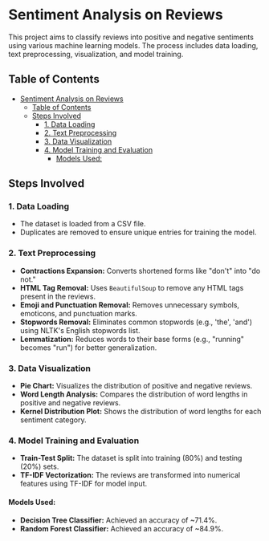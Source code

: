 # Sentiment Analysis on Reviews

This project aims to classify reviews into positive and negative sentiments using various machine learning models. The process includes data loading, text preprocessing, visualization, and model training.

## Table of Contents
- [Sentiment Analysis on Reviews](#sentiment-analysis-on-reviews)
  - [Table of Contents](#table-of-contents)
  - [Steps Involved](#steps-involved)
    - [1. Data Loading](#1-data-loading)
    - [2. Text Preprocessing](#2-text-preprocessing)
    - [3. Data Visualization](#3-data-visualization)
    - [4. Model Training and Evaluation](#4-model-training-and-evaluation)
      - [Models Used:](#models-used)

## Steps Involved

### 1. Data Loading
- The dataset is loaded from a CSV file.
- Duplicates are removed to ensure unique entries for training the model.

### 2. Text Preprocessing
- **Contractions Expansion:** Converts shortened forms like "don't" into "do not."
- **HTML Tag Removal:** Uses `BeautifulSoup` to remove any HTML tags present in the reviews.
- **Emoji and Punctuation Removal:** Removes unnecessary symbols, emoticons, and punctuation marks.
- **Stopwords Removal:** Eliminates common stopwords (e.g., 'the', 'and') using NLTK's English stopwords list.
- **Lemmatization:** Reduces words to their base forms (e.g., "running" becomes "run") for better generalization.

### 3. Data Visualization
- **Pie Chart:** Visualizes the distribution of positive and negative reviews.
- **Word Length Analysis:** Compares the distribution of word lengths in positive and negative reviews.
- **Kernel Distribution Plot:** Shows the distribution of word lengths for each sentiment category.

### 4. Model Training and Evaluation
- **Train-Test Split:** The dataset is split into training (80%) and testing (20%) sets.
- **TF-IDF Vectorization:** The reviews are transformed into numerical features using TF-IDF for model input.

#### Models Used:
- **Decision Tree Classifier:** Achieved an accuracy of ~71.4%.
- **Random Forest Classifier:** Achieved an accuracy of ~84.9%.

